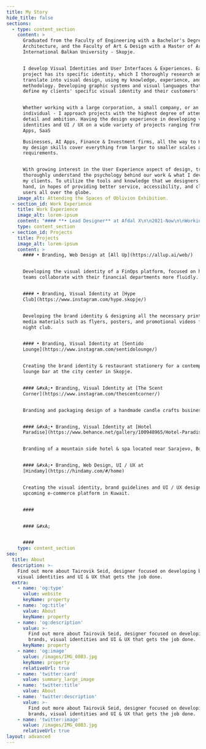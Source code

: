 ```yaml
---
title: My Story
hide_title: false
sections:
  - type: content_section
    content: >
      Graduated from the Faculty of Engineering with a Bachelor's Degree in
      Architecture, and the Faculty of Art & Design with a Master of Art at the
      International Balkan University - Skopje.


      I develop Visual Identities and User Interfaces & Experiences. Each
      project has its specific identity, which I thoroughly research and
      translate into visual design, using my knowledge, experience, and
      methodology. Developing graphic systems and visual languages that help
      define my clients' specific visual identity and their customers' needs.


      Whether working with a large corporation, a small company, or an
      individual - I approach projects with the highest degree of attention to
      detail and ambition. Having the design experience in developing visual
      identities and UI / UX on a wide variety of projects ranging from Web
      Apps, SaaS

      Businesses, AI Apps, Finance & Investment firms, all the way to Hotels -
      my design skills cover everything from larger to smaller scales and
      requirements.


      With growing interest in the User Experience aspect of design, trying to
      thoroughly understand the psychology behind our work & what I develop for
      my clients. To utilize the tools and knowledge that we designers have at
      hand, in hopes of providing better service, accessibility, and clarity for
      users all over the globe.
    image_alt: Attending the Spaces of Oblivion Exhibition.
  - section_id: Work Experience
    title: Work Experience
    image_alt: lorem-ipsum
    content: "#### **• Lead Designer** at Afdal X\n\n2021-Now\n\nWorking as the Lead Designer across multiple projects under development by Afdal X, including the Marketing Analytics, App Insights & Development Sectors. Currently building Service-as-a-Subscription platforms targeting the GCC Region, offering various tools that help our users integrate different segments of their workflow into a more accessible, informative & streamlined way. Operating closely with different development teams - making sure to give the proper guidance and requirements in order to properly implement the User Interface and Experience Design aspects to what we're building.\n\n#### &#xA;**• Assistant Professor** at the [International Balkan University](https://www.ibu.edu.mk/)\n\n2020-Now\n\nLecturing the courses of History of Architecture and Art, Introduction to Art and Culture, and 2D Animation.\_Easing my students access to the knowledge by developing websites fully accessible at all times by the class attendees, containing their weekly assignments, presentations and study guides. Encouraging and supporting each individual in pursue of their improvement, both in knowledge and as a person.\n\n#### **• Creative Director** at [The Sign](https://the-sign.co/)\n\n2018-2021\n\nFounder of a design studio. Covering all the areas of Graphic Design, ranging from Brand Development to UI / UX design. Delivering quality creative work, collaborating with various range of clients from all over the globe. Possessing honed visual communication and artistic instincts in order to develop work which will directly translate to our clients direct success.\n\n#### **• Junior Architect** at [Radius Architects](http://www.radius.mk/)\n\n2017-2018\n\nParticipating in conceptual design at the Architectural Studio in Skopje, providing technical & graphical support through projects. Undergoing drafting duties, supplying the Project Architect with materials and suggestions. Rendering three-dimensional previews, presentational posters and mock-ups of projects, such as building facades or interiors.\x03\n"
    type: content_section
  - section_id: Projects
    title: Projects
    image_alt: lorem-ipsum
    content: >
      #### • Branding, Web Design at [All Up](https://allup.ai/web/)


      Developing the visual identity of a FinOps platform, focused on helping
      teams collaborate with their financial departments more fluidly.


      #### • Branding, Visual Identity at [Hype
      Club](https://www.instagram.com/hype.skopje/)


      Developing the brand identity & designing all the necessary print & social
      media materials such as flyers, posters, and promotional videos for a
      night club.


      #### • Branding, Visual Identity at [Sentido
      Lounge](https://www.instagram.com/sentidolounge/)


      Creating the brand identity & restaurant stationery for a contemporary
      lounge bar at the city center in Skopje.


      #### &#xA;• Branding, Visual Identity at [The Scent
      Corner](https://www.instagram.com/thescentcorner/)


      Branding and packaging design of a handmade candle crafts business.


      #### &#xA;• Branding, Visual Identity at [Hotel
      Paradise](https://www.behance.net/gallery/100948965/Hotel-Paradise-Branding)


      Branding of a mountain side hotel & spa located near Sarajevo, Bosnia.


      #### &#xA;• Branding, Web Design, UI / UX at
      [Hindamy](https://hindamy.com/#/home)


      Creating the visual identity, brand guidelines and UI / UX design of an
      upcoming e-commerce platform in Kuwait.


      ####


      #### &#xA;


      ####
    type: content_section
seo:
  title: About
  description: >-
    Find out more about Tairovik Seid, designer focused on developing brands,
    visual identities and UI & UX that gets the job done.
  extra:
    - name: 'og:type'
      value: website
      keyName: property
    - name: 'og:title'
      value: About
      keyName: property
    - name: 'og:description'
      value: >-
        Find out more about Tairovik Seid, designer focused on developing
        brands, visual identities and UI & UX that gets the job done.
      keyName: property
    - name: 'og:image'
      value: /images/IMG_0803.jpg
      keyName: property
      relativeUrl: true
    - name: 'twitter:card'
      value: summary_large_image
    - name: 'twitter:title'
      value: About
    - name: 'twitter:description'
      value: >-
        Find out more about Tairovik Seid, designer focused on developing
        brands, visual identities and UI & UX that gets the job done.
    - name: 'twitter:image'
      value: /images/IMG_0803.jpg
      relativeUrl: true
layout: advanced
---
```

